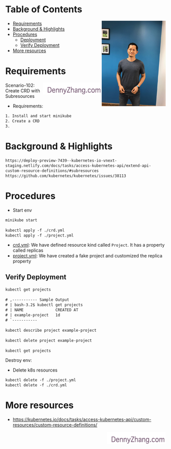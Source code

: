Table of Contents
=================
<a href="https://www.dennyzhang.com"><img align="right" width="201" height="268" src="https://raw.githubusercontent.com/USDevOps/mywechat-slack-group/master/images/denny_201706.png"></a>

   * [Requirements](#requirements)
   * [Background &amp; Highlights](#background--highlights)
   * [Procedures](#procedures)
      * [Deployment](#deployment)
      * [Verify Deployment](#verify-deployment)
   * [More resources](#more-resources)

# Requirements
<a href="https://www.dennyzhang.com"><img align="right" width="185" height="37" src="https://raw.githubusercontent.com/USDevOps/mywechat-slack-group/master/images/dns_small.png"></a>

Scenario-102: Create CRD with Subresources
- Requirements:
```
1. Install and start minikube
2. Create a CRD
3.
```

# Background & Highlights

```
https://deploy-preview-7439--kubernetes-io-vnext-staging.netlify.com/docs/tasks/access-kubernetes-api/extend-api-custom-resource-definitions/#subresources
https://github.com/kubernetes/kubernetes/issues/38113
```

# Procedures

- Start env
```
minikube start

kubectl apply -f ./crd.yml
kubectl apply -f ./project.yml
```

- [crd.yml](crd.yml): We have defined resource kind called `Project`. It has a property called replicas
- [project.yml](project.yml): We have created a fake project and customized the replica property


## Verify Deployment
```
kubectl get projects

# ,----------- Sample Output
# | bash-3.2$ kubectl get projects
# | NAME              CREATED AT
# | example-project   1d
# `-----------

kubectl describe project example-project

kubectl delete project example-project

kubectl get projects
```

Destroy env:
- Delete k8s resources
```
kubectl delete -f ./project.yml
kubectl delete -f ./crd.yml
```

# More resources
- https://kubernetes.io/docs/tasks/access-kubernetes-api/custom-resources/custom-resource-definitions/

<a href="https://www.dennyzhang.com"><img align="right" width="185" height="37" src="https://raw.githubusercontent.com/USDevOps/mywechat-slack-group/master/images/dns_small.png"></a>
